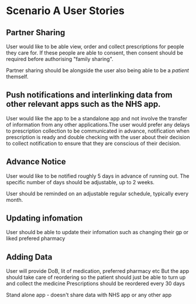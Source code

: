 # Scenario A User Stories

## Partner Sharing
User would like to be able view, order and collect prescriptions for people they care for. If these people are able to consent, then consent should be required before authorising "family sharing".

Partner sharing should be alongside the user also being able to be a *patient* themself.


## Push notifications and interlinking data from other relevant apps such as the NHS app.

User would like the app to be a standalone app and not involve the transfer of information from any other applications.The 
user would prefer any delays to prescription collection to be communicated in advance, notification when prescription is ready and double checking with the user about their decision to collect notification to ensure that they are conscious of their decision.

## Advance Notice
User would like to be notified roughly 5 days in advance of running out. The specific number of days should be adjustable, up to 2 weeks.

User should be reminded on an adjustable regular schedule, typically every month.


## Updating infomation
User should be able to update their infomation such as changing their gp or liked prefered pharmacy

## Adding Data
User will provide DoB, lit of medication, preferred pharmacy etc
But the app should take care of reordering so the patient should just be able to turn up and collect the medicine
Prescriptions should be reordered every 30 days

Stand alone app - doesn't share data with NHS app or any other app

